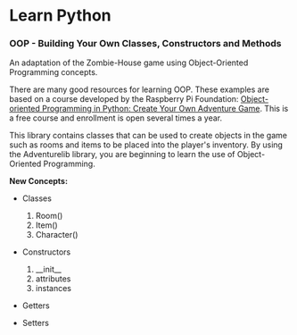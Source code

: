 # Learn Python

### OOP - Building Your Own Classes, Constructors and Methods

An adaptation of the Zombie-House game using Object-Oriented Programming concepts.

There are many good resources for learning OOP. These examples are based on a course developed by the Raspberry Pi Foundation:
[Object-oriented Programming in Python: Create Your Own Adventure Game](https://www.futurelearn.com/courses/object-oriented-principles). This is a free course and enrollment is open several times a year.

This library contains classes that can be used to create objects in the game such as rooms and items to be placed into the player's inventory. By using the Adventurelib library, you are beginning to learn the use of Object-Oriented Programming.

**New Concepts:**

* Classes
  1. Room()
  2. Item()
  3. Character()

* Constructors
  1. \_\_init\_\_
  2. attributes
  3. instances

* Getters

* Setters

